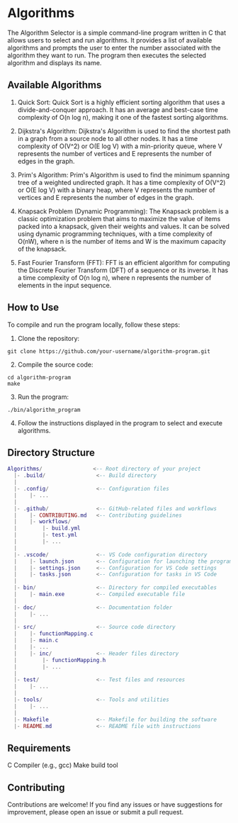 # Algorithms

The Algorithm Selector is a simple command-line program written in C that allows users to select and run algorithms. It provides a list of available algorithms and prompts the user to enter the number associated with the algorithm they want to run. The program then executes the selected algorithm and displays its name.

## Available Algorithms

1. Quick Sort: Quick Sort is a highly efficient sorting algorithm that uses a divide-and-conquer approach. It has an average and best-case time complexity of O(n log n), making it one of the fastest sorting algorithms.

2. Dijkstra's Algorithm: Dijkstra's Algorithm is used to find the shortest path in a graph from a source node to all other nodes. It has a time complexity of O(V^2) or O(E log V) with a min-priority queue, where V represents the number of vertices and E represents the number of edges in the graph.

3. Prim's Algorithm: Prim's Algorithm is used to find the minimum spanning tree of a weighted undirected graph. It has a time complexity of O(V^2) or O(E log V) with a binary heap, where V represents the number of vertices and E represents the number of edges in the graph.

4. Knapsack Problem (Dynamic Programming): The Knapsack problem is a classic optimization problem that aims to maximize the value of items packed into a knapsack, given their weights and values. It can be solved using dynamic programming techniques, with a time complexity of O(nW), where n is the number of items and W is the maximum capacity of the knapsack.

5. Fast Fourier Transform (FFT): FFT is an efficient algorithm for computing the Discrete Fourier Transform (DFT) of a sequence or its inverse. It has a time complexity of O(n log n), where n represents the number of elements in the input sequence.

## How to Use

To compile and run the program locally, follow these steps:

1. Clone the repository:

```shell
git clone https://github.com/your-username/algorithm-program.git
```

2. Compile the source code:

```shell
cd algorithm-program
make
```

3. Run the program:

```shell
./bin/algorithm_program
```

4. Follow the instructions displayed in the program to select and execute algorithms.

## Directory Structure

```lua
Algorithms/                <-- Root directory of your project
  |- .build/                <-- Build directory
  |
  |- .config/               <-- Configuration files
  |    |- ...
  |
  |- .github/               <-- GitHub-related files and workflows
  |    |- CONTRIBUTING.md   <-- Contributing guidelines
  |    |- workflows/
  |        |- build.yml
  |        |- test.yml
  |        |- ...
  |
  |- .vscode/               <-- VS Code configuration directory
  |    |- launch.json       <-- Configuration for launching the program in VS Code
  |    |- settings.json     <-- Configuration for VS Code settings
  |    |- tasks.json        <-- Configuration for tasks in VS Code
  |
  |- bin/                   <-- Directory for compiled executables
  |    |- main.exe          <-- Compiled executable file
  |
  |- doc/                   <-- Documentation folder
  |    |- ...
  |
  |- src/                   <-- Source code directory
  |    |- functionMapping.c
  |    |- main.c
  |    |- ...
  |    |- inc/              <-- Header files directory
  |        |- functionMapping.h
  |        |- ...
  |
  |- test/                  <-- Test files and resources
  |    |- ...
  |
  |- tools/                 <-- Tools and utilities
  |    |- ...
  |
  |- Makefile               <-- Makefile for building the software
  |- README.md              <-- README file with instructions
```

## Requirements

C Compiler (e.g., gcc)
Make build tool

## Contributing

Contributions are welcome! If you find any issues or have suggestions for improvement, please open an issue or submit a pull request.
